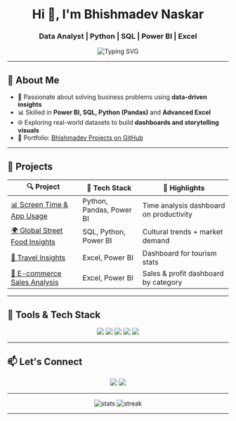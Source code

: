 <h1 align="center">Hi 👋, I'm Bhishmadev Naskar</h1>
<h3 align="center">Data Analyst | Python | SQL | Power BI | Excel</h3>

<p align="center">
  <img src="https://readme-typing-svg.demolab.com?font=Fira+Code&size=22&pause=1000&color=00C2FF&center=true&width=435&lines=Turning+data+into+decisions+📊;Powering+insights+with+Python+%26+SQL+⚡" alt="Typing SVG" />
</p>

---

## 🧠 About Me

- 🎯 Passionate about solving business problems using **data-driven insights**  
- 📊 Skilled in **Power BI, SQL, Python (Pandas)** and **Advanced Excel**
- 🌐 Exploring real-world datasets to build **dashboards and storytelling visuals**
- 🔗 Portfolio: [Bhishmadev Projects on GitHub](https://github.com/Bhishmadev2003)

---

## 🚀 Projects

| 🔍 Project | 📁 Tech Stack | 📌 Highlights |
|-----------|---------------|----------------|
| [📊 Screen Time & App Usage](https://github.com/Bhishmadev2003/screen_time_and_app_usage) | Python, Pandas, Power BI | Time analysis dashboard on productivity |
| [🌍 Global Street Food Insights](https://github.com/Bhishmadev2003/Global_street_food_insights) | SQL, Python, Power BI | Cultural trends + market demand |
| [🧳 Travel Insights](https://github.com/Bhishmadev2003/Travel_insights) | Excel, Power BI | Dashboard for tourism stats |
| [🛒 E-commerce Sales Analysis](https://github.com/Bhishmadev2003/E_commerce-sales) | Excel, Power BI | Sales & profit dashboard by category |

---

## 🧰 Tools & Tech Stack

<p align="center">
  <img src="https://img.shields.io/badge/-Python-3776AB?style=flat&logo=python&logoColor=white"/>
  <img src="https://img.shields.io/badge/-SQL-4479A1?style=flat&logo=postgresql&logoColor=white"/>
  <img src="https://img.shields.io/badge/-Power%20BI-F2C811?style=flat&logo=powerbi&logoColor=black"/>
  <img src="https://img.shields.io/badge/-Excel-217346?style=flat&logo=microsoft-excel&logoColor=white"/>
  <img src="https://img.shields.io/badge/-GitHub-181717?style=flat&logo=github&logoColor=white"/>
</p>

---

## 📫 Let's Connect

<p align="center">
  <a href="mailto:bhishmadev2003@gmail.com"><img src="https://img.shields.io/badge/-Email-D14836?style=flat&logo=gmail&logoColor=white"/></a>
  <a href="https://www.linkedin.com/in/bhishmadev-naskar"><img src="https://img.shields.io/badge/-LinkedIn-0077B5?style=flat&logo=linkedin&logoColor=white"/></a>
</p>

---

<p align="center">
  <img src="https://github-readme-stats.vercel.app/api?username=Bhishmadev2003&show_icons=true&theme=react&hide_title=true&count_private=true" alt="stats" />
  <img src="https://github-readme-streak-stats.herokuapp.com/?user=Bhishmadev2003&theme=react" alt="streak"/>
</p>

---
